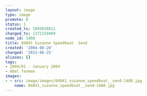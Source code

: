 ```yaml
---
layout: image
type: image
promote: 0
status: 1
created_ts: 1093016811
changed_ts: 1372159469
node_id: 1408
title: 04041 Suzanne Speedboat  Send
created: '2004-08-20'
changed: '2013-06-25'
aliases: []
tags:
- 2004/01 - January 2004
- Abel Tasman
images:
- - src: image/images/04041_suzanne_speedboat__send-1408.jpg
    name: 04041_suzanne_speedboat__send-1408.jpg
---
```


